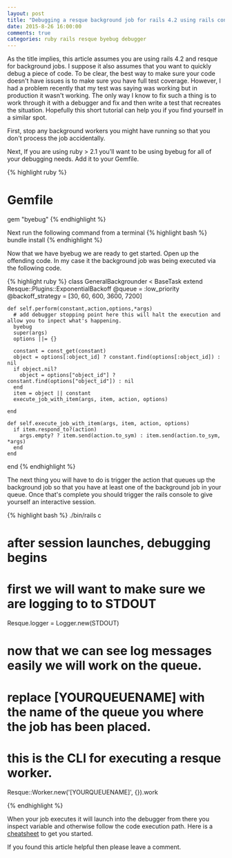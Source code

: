 ```yaml
---
layout: post
title: "Debugging a resque background job for rails 4.2 using rails console"
date: 2015-8-26 16:00:00
comments: true
categories: ruby rails resque byebug debugger
---
```


As the title implies, this article assumes you are using rails 4.2 and resque for background jobs.  I suppose it also assumes that you want to quickly debug a piece of code.  To be clear, the best way to make sure your code doesn't have issues is to make sure you have full test coverage.  However, I had a problem recently that my test was saying was working but in production it wasn't working.  The only way I know to fix such a thing is to work through it with a debugger and fix and then write a test that recreates the situation.  Hopefully this short tutorial can help you if you find yourself in a similar spot.

First, stop any background workers you might have running so that you don't process the job accidentally.

Next, If you are using ruby > 2.1 you'll want to be using byebug for all of your debugging needs.  Add it to your Gemfile.


{% highlight ruby %}
  # Gemfile
  gem "byebug"
{% endhighlight %}

Next run the following command from a terminal
{% highlight bash %}
bundle install
{% endhighlight %}

Now that we have byebug we are ready to get started.  Open up the offending code.  In my case it the background job was being executed via the following code.

{% highlight ruby %}
  class GeneralBackgrounder < BaseTask
    extend Resque::Plugins::ExponentialBackoff
    @queue = :low_priority
    @backoff_strategy = [30, 60, 600, 3600, 7200]

    def self.perform(constant,action,options,*args)
      # add debugger stopping point here this will halt the execution and allow you to inpect what's happening.
      byebug 
      super(args)
      options ||= {}

      constant = const_get(constant)
      object = options[:object_id] ? constant.find(options[:object_id]) : nil
      if object.nil?
        object = options["object_id"] ? constant.find(options["object_id"]) : nil
      end
      item = object || constant
      execute_job_with_item(args, item, action, options)

    end

    def self.execute_job_with_item(args, item, action, options)
      if item.respond_to?(action)
        args.empty? ? item.send(action.to_sym) : item.send(action.to_sym, *args)
      end
    end

  end
{% endhighlight %}

The next thing you will have to do is trigger the action that queues up the background job so that you have at least one of the background job in your queue.  Once that's complete you should trigger the rails console to give yourself an interactive session.

{% highlight bash %}
./bin/rails c

# after session launches, debugging begins
# first we will want to make sure we are logging to to STDOUT

Resque.logger = Logger.new(STDOUT)

# now that we can see log messages easily we will work on the queue.
# replace [YOURQUEUENAME] with the name of the queue you where the job has been placed.
# this is the CLI for executing a resque worker.

Resque::Worker.new('[YOURQUEUENAME]', {}).work

{% endhighlight %}

When your job executes it will launch into the debugger from there you inspect variable and otherwise follow the code execution path.  Here is a [cheatsheet](http://fleeblewidget.co.uk/2014/05/byebug-cheatsheet/) to get you started.

If you found this article helpful then please leave a comment.




